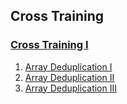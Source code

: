 ## Cross Training

### [Cross Training I](I)
1.  [Array Deduplication I](I/Easy/ArrayDeduplicationI)
2.  [Array Deduplication II](I/Medium/ArrayDeduplicationII)
3.  [Array Deduplication III](I/Medium/ArrayDeduplicationIII)
